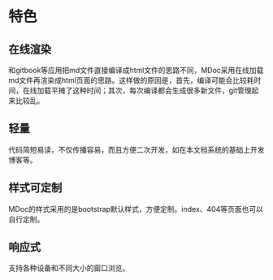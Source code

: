 # 特色
## 在线渲染
和gitbook等应用把md文件直接编译成html文件的思路不同，MDoc采用在线加载md文件再渲染成html页面的思路。这样做的原因是，首先，编译可能会比较耗时间，在线加载平摊了这种时间；其次，每次编译都会生成很多新文件，git管理起来比较乱。

## 轻量
代码简短易读，不仅传播容易，而且方便二次开发，如在本文档系统的基础上开发博客等。

## 样式可定制
MDoc的样式采用的是bootstrap默认样式，方便定制。index、404等页面也可以自行定制。

## 响应式
支持各种设备和不同大小的窗口浏览。